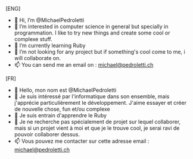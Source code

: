 [ENG]
- 👋 Hi, I’m @MichaelPedroletti
- 👀 I’m interested in computer science in general but specially in programmation. I like to try new things and create some cool or complexe stuff.
- 🌱 I’m currently learning Ruby
- 💞️ I’m not looking for any project but if something's cool come to me, i will collaborate on.
- 📫 You can send me an email on : michael@pedroletti.ch

[FR]
- 👋 Hello, mon nom est @MichaelPedroletti
- 👀 Je suis intéressé par l'informatique dans son ensemble, mais j'apprécie particulièrement le développement. J'aime essayer et créer de nouvelle chose, fun et/ou complexe
- 🌱 Je suis entrain d'apprendre le Ruby
- 💞️ Je ne recherche pas spécialement de projet sur lequel collaborer, mais si un projet vient à moi et que je le trouve cool, je serai ravi de pouvoir collaborer dessus.
- 📫 Vous pouvez me contacter sur cette adresse email : michael@pedroletti.ch
